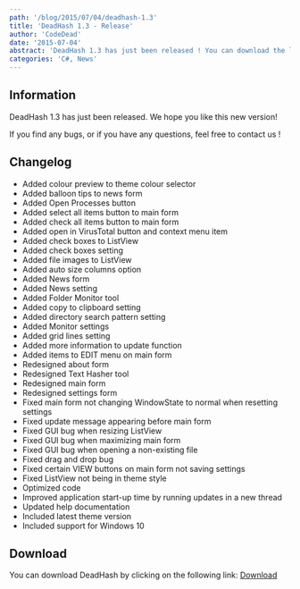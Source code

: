 ```yaml
---
path: '/blog/2015/07/04/deadhash-1.3'
title: 'DeadHash 1.3 - Release'
author: 'CodeDead'
date: '2015-07-04'
abstract: 'DeadHash 1.3 has just been released ! You can download the latest version by clicking here. Changelog: Added colour preview to theme colour selector Added balloon tips to news form Added Open Processes button Added select all items button to main form Added check all...'
categories: 'C#, News'
---
```


## Information

DeadHash 1.3 has just been released. We hope you like this new version!

If you find any bugs, or if you have any questions, feel free to contact us !

## Changelog

- Added colour preview to theme colour selector
- Added balloon tips to news form
- Added Open Processes button
- Added select all items button to main form
- Added check all items button to main form
- Added open in VirusTotal button and context menu item
- Added check boxes to ListView
- Added check boxes setting
- Added file images to ListView
- Added auto size columns option
- Added News form
- Added News setting
- Added Folder Monitor tool
- Added copy to clipboard setting
- Added directory search pattern setting
- Added Monitor settings
- Added grid lines setting
- Added more information to update function
- Added items to EDIT menu on main form
- Redesigned about form
- Redesigned Text Hasher tool
- Redesigned main form
- Redesigned settings form
- Fixed main form not changing WindowState to normal when resetting settings
- Fixed update message appearing before main form
- Fixed GUI bug when resizing ListView
- Fixed GUI bug when maximizing main form
- Fixed GUI bug when opening a non-existing file
- Fixed drag and drop bug
- Fixed certain VIEW buttons on main form not saving settings
- Fixed ListView not being in theme style
- Optimized code
- Improved application start-up time by running updates in a new thread
- Updated help documentation
- Included latest theme version
- Included support for Windows 10

## Download

You can download DeadHash by clicking on the following link: <a href="/software/deadhash">Download</a>
